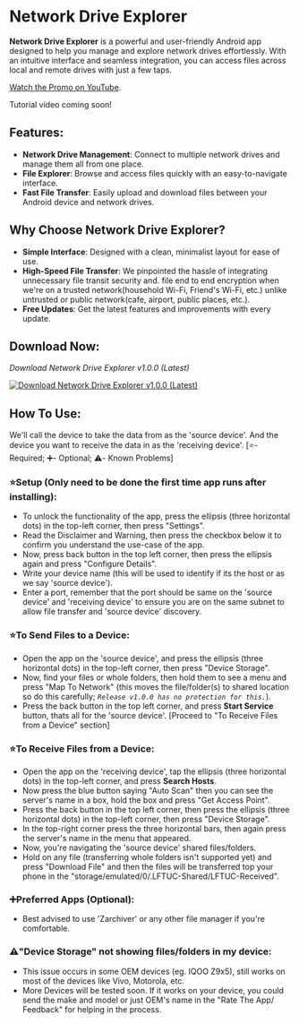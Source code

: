 # Network Drive Explorer

**Network Drive Explorer** is a powerful and user-friendly Android app designed to help you manage and explore network drives effortlessly. With an intuitive interface and seamless integration, you can access files across local and remote drives with just a few taps.

[Watch the Promo on YouTube](https://youtu.be/Lr7JQ7oDma0). 
  
Tutorial video coming soon!

## Features:
- **Network Drive Management**: Connect to multiple network drives and manage them all from one place.
- **File Explorer**: Browse and access files quickly with an easy-to-navigate interface.
- **Fast File Transfer**: Easily upload and download files between your Android device and network drives.

## Why Choose Network Drive Explorer?
- **Simple Interface**: Designed with a clean, minimalist layout for ease of use.
- **High-Speed File Transfer**: We pinpointed the hassle of integrating unnecessary file transit security and. file end to end encryption when we're on a trusted network(household Wi-Fi, Friend's Wi-Fi, etc.) unlike untrusted or public network(cafe, airport, public places, etc.).
- **Free Updates**: Get the latest features and improvements with every update.

## Download Now:
*Download Network Drive Explorer v1.0.0 (Latest)*  

[![Download Network Drive Explorer v1.0.0 (Latest)](https://img.shields.io/badge/Download-Latest%20APK-orange?style=plastic&logo=android&logoColor=white&labelColor=blue&color=orange)](https://github.com/FrigonTech/Network-Drive-by-FrigonTech/releases/download/v1.0.0/Network.Drive.Explorer.-.official.dev.build.apk)

## How To Use:
We'll call the device to take the data from as the 'source device'. And the device you want to receive the data in as the 'receiving device'.
[⭐- Required; ➕- Optional; ⚠️- Known Problems]

### ⭐Setup (Only need to be done the first time app runs after installing):
- To unlock the functionality of the app, press the ellipsis (three horizontal dots) in the top-left corner, then press "Settings".
- Read the Disclaimer and Warning, then press the checkbox below it to confirm you understand the use-case of the app.
- Now, press back button in the top left corner, then press the ellipsis again and press "Configure Details".
- Write your device name (this will be used to identify if its the host or as we say 'source device').
- Enter a port, remember that the port should be same on the 'source device' and 'receiving device' to ensure you are on the same subnet to allow file transfer and 'source device' discovery.

### ⭐To Send Files to a Device:
- Open the app on the 'source device', and press the ellipsis (three horizontal dots) in the top-left corner, then press "Device Storage".
- Now, find your files or whole folders, then hold them to see a menu and press "Map To Network" (this moves the file/folder(s) to shared location so do this carefully; *`Release v1.0.0 has no protection for this.`*).
- Press the back button in the top left corner, and press **Start Service** button, thats all for the 'source device'. [Proceed to "To Receive Files from a Device" section]

### ⭐To Receive Files from a Device:
- Open the app on the 'receiving device', tap the ellipsis (three horizontal dots) in the top-left corner, and press **Search Hosts**.
- Now press the blue button saying "Auto Scan" then you can see the server's name in a box, hold the box and press "Get Access Point".
- Press the back button in the top left corner, then press the ellipsis (three horizontal dots) in the top-left corner, then press "Device Storage".
- In the top-right corner press the three horizontal bars, then again press the server's name in the menu that appeared.
- Now, you're navigating the 'source device' shared files/folders.
- Hold on any file (transferring whole folders isn't supported yet) and press "Download File" and then the files will be transferred top your phone in the "storage/emulated/0/.LFTUC-Shared/LFTUC-Received".

### ➕Preferred Apps (Optional):
- Best advised to use 'Zarchiver' or any other file manager if you're comfortable.

### ⚠️"Device Storage" not showing files/folders in my device:
- This issue occurs in some OEM devices (eg. IQOO Z9x5), still works on most of the devices like Vivo, Motorola, etc.
- More Devices will be tested soon. If it works on your device, you could send the make and model or just OEM's name in the "Rate The App/ Feedback" for helping in the process.
